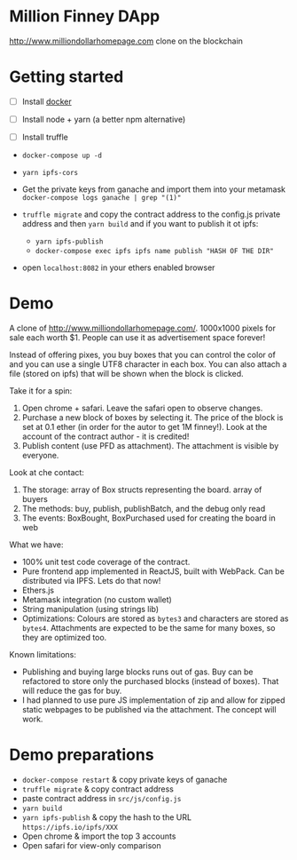 # Million Finney DApp
http://www.milliondollarhomepage.com clone on the blockchain

# Getting started
* [ ] Install [docker](https://www.docker.com/community-edition)
* [ ] Install node + yarn (a better npm alternative)
* [ ] Install truffle


* `docker-compose up -d`
* `yarn ipfs-cors`

* Get the private keys from ganache and import them into your metamask
    `docker-compose logs ganache | grep "(1)"`
* `truffle migrate` and copy the contract address to the config.js private address and then `yarn build` and if you want to publish it ot ipfs:
    - `yarn ipfs-publish`
    - `docker-compose exec ipfs ipfs name publish "HASH OF THE DIR"`
* open `localhost:8082` in your ethers enabled browser

# Demo

A clone of http://www.milliondollarhomepage.com/. 1000x1000 pixels for sale each worth $1. People can use it as advertisement space forever!

Instead of offering pixes, you buy boxes that you can control the color of and you can use a single UTF8 character in each box. You can also attach a file (stored on ipfs) that will be shown when the block is clicked.

Take it for a spin:
1. Open chrome + safari. Leave the safari open to observe changes.
2. Purchase a new block of boxes by selecting it. The price of the block is set at 0.1 ether (in order for the autor to get 1M finney!). Look at the account of the contract author - it is credited!
3. Publish content (use PFD as attachment). The attachment is visible by everyone.

Look at che contact:
1. The storage: array of Box structs representing the board. array of buyers
2. The methods: buy, publish, publishBatch, and the debug only read
3. The events: BoxBought, BoxPurchased used for creating the board in web

What we have:
* 100% unit test code coverage of the contract.
* Pure frontend app implemented in ReactJS, built with WebPack. Can be distributed via IPFS. Lets do that now!
* Ethers.js
* Metamask integration (no custom wallet)
* String manipulation (using strings lib)
* Optimizations: Colours are stored as `bytes3` and characters are stored as `bytes4`. Attachments are expected to be the same for many boxes, so they are optimized too.


Known limitations:
* Publishing and buying large blocks runs out of gas. Buy can be refactored to store only the purchased blocks (instead of boxes). That will reduce the gas for buy.
* I had planned to use pure JS implementation of zip and allow for zipped static webpages to be published via the attachment. The concept will work.

# Demo preparations
* `docker-compose restart` & copy private keys of ganache
* `truffle migrate` & copy contract address
* paste contract address in `src/js/config.js`
* `yarn build`
* `yarn ipfs-publish` & copy the hash to the URL `https://ipfs.io/ipfs/XXX`
* Open chrome & import the top 3 accounts
* Open safari for view-only comparison